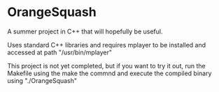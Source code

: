 OrangeSquash
===========

A summer project in C++ that will hopefully be useful.

Uses standard C++ libraries and requires mplayer to be installed and accessed at path "/usr/bin/mplayer"

This project is not yet completed, but if you want to try it out, run the Makefile using the make the commnd and execute the compiled binary using "./OrangeSquash"
